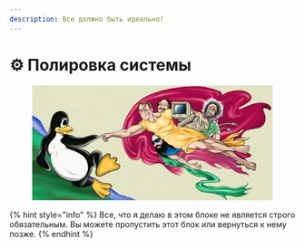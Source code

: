 ```yaml
---
description: Все должно быть идеально!
---
```


# ⚙ Полировка системы

<figure><img src="../.gitbook/assets/image.png" alt=""><figcaption></figcaption></figure>

{% hint style="info" %}
Все, что я делаю в этом блоке не является строго обязательным. Вы можете пропустить этот блок или вернуться к нему позже.
{% endhint %}
